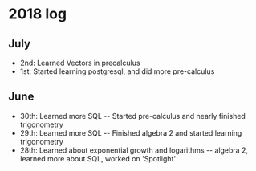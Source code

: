 # 2018 log

## July

- 2nd: Learned Vectors in precalculus
- 1st: Started learning postgresql, and did more pre-calculus

## June 

- 30th: Learned more SQL -- Started pre-calculus and nearly finished trigonometry
- 29th: Learned more SQL -- Finished algebra 2 and started learning trigonometry
- 28th: Learned about exponential growth and logarithms -- algebra 2, learned more about SQL, worked on 'Spotlight'
